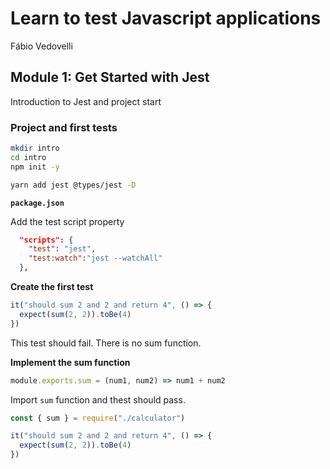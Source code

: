 # Learn to test Javascript applications

Fábio Vedovelli

## Module 1: Get Started with Jest

Introduction to Jest and project start

### Project and first tests

```bash
mkdir intro
cd intro
npm init -y

yarn add jest @types/jest -D
```

**`package.json`**

Add the test script property

```json
  "scripts": {
    "test": "jest",
    "test:watch":"jest --watchAll"
  },
```

**Create the first test**

```javascript
it("should sum 2 and 2 and return 4", () => {
  expect(sum(2, 2)).toBe(4)
})
```

This test should fail. There is no sum function.

**Implement the sum function**

```javascript
module.exports.sum = (num1, num2) => num1 + num2
```

Import `sum` function and thest should pass.

```javascript
const { sum } = require("./calculator")

it("should sum 2 and 2 and return 4", () => {
  expect(sum(2, 2)).toBe(4)
})
```
